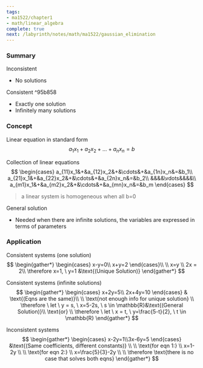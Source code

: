 ```yaml
---
tags:
- ma1522/chapter1
- math/linear_algebra
complete: true
next: /labyrinth/notes/math/ma1522/gaussian_elimination
---
```


### Summary
Inconsistent
- No solutions

Consistent ^95b858
- Exactly one solution
- Infinitely many solutions
### Concept
Linear equation in standard form
$$
a_1x_1 + a_2x_2 + ... + a_nx_n = b
$$

Collection of linear equations
$$
\begin{cases}
a_{11}x_1&+&a_{12}x_2&+&\cdots&+&a_{1n}x_n&=&b_1\\ a_{21}x_1&+&a_{22}x_2&+&\cdots&+&a_{2n}x_n&=&b_2\\ &&&&\vdots&&&&\\ a_{m1}x_1&+&a_{m2}x_2&+&\cdots&+&a_{mn}x_n&=&b_m
\end{cases}
$$
> a linear system is homogeneous when all b=0

General solution
- Needed when there are infinite solutions, the variables are expressed in terms of parameters
### Application
Consistent systems (one solution)
$$
\begin{gather*}
\begin{cases}
x-y=0\\ x+y=2
\end{cases}\\
\\
x=y \\
2x = 2\\
\therefore x=1, \ y=1 &\text{(Unique Solution)}
\end{gather*}
$$

Consistent systems (infinite solutions)
$$
\begin{gather*}
\begin{cases}
x+2y=5\\ 2x+4y=10
\end{cases} & \text{(Eqns are the same)}\\
\\
\text{not enough info for unique solution} \\
\therefore \ let \ y = s, \ x=5-2s, \ s \in \mathbb{R}&\text{(General Solution)}\\
\text{or} \\
\therefore \ let \ x = t, \ y=\frac{5-t}{2}, \ t \in \mathbb{R} 
\end{gather*}
$$

Inconsistent systems
$$
\begin{gather*}
\begin{cases}
x-2y=1\\3x-6y=5
\end{cases} &\text{(Same coefficients, different constants)} \\
\\
\text{for eqn 1:} \\
x=1-2y \\
\\
\text{for eqn 2:} \\
x=\frac{5}{3}-2y \\
\\
\therefore \text{there is no case that solves both eqns}
\end{gather*}
$$